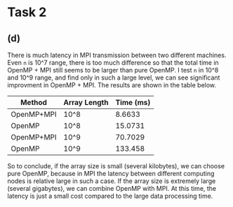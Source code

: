 # Task 2
## (d)
There is much latency in MPI transmission between two different machines. Even `n` is 10^7 range, there is too much difference so that the total time in OpenMP + MPI still seems to be larger than pure OpenMP. I test `n` in 10^8 and 10^9 range, and find only in such a large level, we can see significant improvment in OpenMP + MPI. The results are shown in the table below.

| Method | Array Length | Time (ms)|
|---| ----- | ------- |
|OpenMP+MPI|10^8|8.6633|
|OpenMP|10^8|15.0731|
|OpenMP+MPI|10^9|70.7029|
|OpenMP|10^9|133.458|

So to conclude, if the array size is small (several kilobytes), we can choose pure OpenMP, because in MPI the latency between different computing nodes is relative large in such a case. If the array size is extremely large (several gigabytes), we can combine OpenMP with MPI. At this time, the latency is just a small cost compared to the large data processing time.